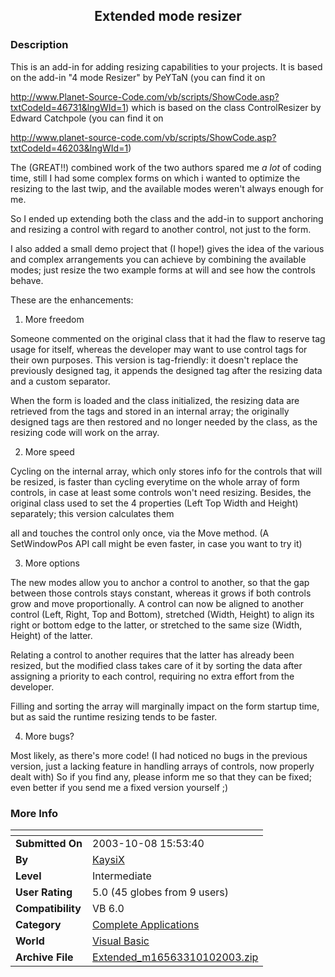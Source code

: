﻿<div align="center">

## Extended mode resizer


</div>

### Description

This is an add-in for adding resizing capabilities to your projects. It is based on the add-in "4 mode Resizer" by PeYTaN (you can find it on

http://www.Planet-Source-Code.com/vb/scripts/ShowCode.asp?txtCodeId=46731&lngWId=1) which is based on the class ControlResizer by Edward Catchpole (you can find it on

http://www.planet-source-code.com/vb/scripts/ShowCode.asp?txtCodeId=46203&lngWId=1)

The (GREAT!!) combined work of the two authors spared me *a lot* of coding time, still I had some complex forms on which i wanted to optimize the resizing to the last twip, and the available modes weren't always enough for me.

So I ended up extending both the class and the add-in to support anchoring and resizing a control with regard to another control, not just to the form.

I also added a small demo project that (I hope!) gives the idea of the various and complex arrangements you can achieve by combining the available modes; just resize the two example forms at will and see how the controls behave.

These are the enhancements:

1. More freedom

Someone commented on the original class that it had the flaw to reserve tag usage for itself, whereas the developer may want to use control tags for their own purposes. This version is tag-friendly: it doesn't replace the previously designed tag, it appends the designed tag after the resizing data and a custom separator.

When the form is loaded and the class initialized, the resizing data are retrieved from the tags and stored in an internal array; the originally designed tags are then restored and no longer needed by the class, as the resizing code will work on the array.

2. More speed

Cycling on the internal array, which only stores info for the controls that will be resized, is faster than cycling everytime on the whole array of form controls, in case at least some controls won't need resizing. Besides, the original class used to set the 4 properties (Left Top Width and Height) separately; this version calculates them

all and touches the control only once, via the Move method. (A SetWindowPos API call might be even faster, in case you want to try it)

3. More options

The new modes allow you to anchor a control to another, so that the gap between those controls stays constant, whereas it grows if both controls grow and move proportionally. A control can now be aligned to another control (Left, Right, Top and Bottom), stretched (Width, Height) to align its right or bottom edge to the latter, or stretched to the same size (Width, Height) of the latter.

Relating a control to another requires that the latter has already been resized, but the modified class takes care of it by sorting the data after assigning a priority to each control, requiring no extra effort from the developer.

Filling and sorting the array will marginally impact on the form startup time, but as said the runtime resizing tends to be faster.

4. More bugs?

Most likely, as there's more code! (I had noticed no bugs in the previous version, just a lacking feature in handling arrays of controls, now properly dealt with) So if you find any, please inform me so that they can be fixed; even better if you send me a fixed version yourself ;)
 
### More Info
 


<span>             |<span>
---                |---
**Submitted On**   |2003-10-08 15:53:40
**By**             |[KaysiX](https://github.com/Planet-Source-Code/PSCIndex/blob/master/ByAuthor/kaysix.md)
**Level**          |Intermediate
**User Rating**    |5.0 (45 globes from 9 users)
**Compatibility**  |VB 6\.0
**Category**       |[Complete Applications](https://github.com/Planet-Source-Code/PSCIndex/blob/master/ByCategory/complete-applications__1-27.md)
**World**          |[Visual Basic](https://github.com/Planet-Source-Code/PSCIndex/blob/master/ByWorld/visual-basic.md)
**Archive File**   |[Extended\_m16563310102003\.zip](https://github.com/Planet-Source-Code/kaysix-extended-mode-resizer__1-49132/archive/master.zip)








